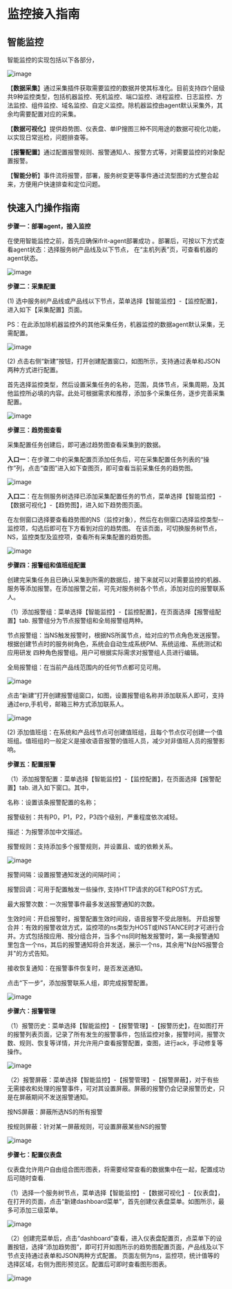 # 监控接入指南
## 智能监控  
智能监控的实现包括以下各部分，

![image](https://github.com/jdcloudcom/cn/blob/DevOps-guhezhu1/image/DevOps/Getting-Started8.jpg) 

【**数据采集**】通过采集插件获取需要监控的数据并使其标准化。目前支持四个层级共9种监控类型，包括机器监控、死机监控、端口监控、进程监控、日志监控、方法监控、组件监控、域名监控、自定义监控。除机器监控由agent默认采集外，其余均需要配置对应的采集。

【**数据可视化**】提供趋势图、仪表盘、单IP搜图三种不同用途的数据可视化功能，以实现日常巡检，问题排查等。

【**报警配置**】通过配置报警规则、报警通知人、报警方式等，对需要监控的对象配置报警。

【**智能分析**】事件流将报警，部署，服务树变更等事件通过流型图的方式整合起来，方便用户快速排查和定位问题。


## 快速入门操作指南

**步骤一：部署agent，接入监控**

在使用智能监控之前，首先应确保ifrit-agent部署成功 。部署后，可按以下方式查看agent状态：选择服务树产品线及以下节点， 在“主机列表”页，可查看机器的agent状态。

![image](https://github.com/jdcloudcom/cn/blob/DevOps-guhezhu1/image/DevOps/Getting-Started9.jpg)

**步骤二：采集配置**

(1) 选中服务树产品线或产品线以下节点，菜单选择【智能监控】-【监控配置】，进入如下【采集配置】页面。

PS：在此添加除机器监控外的其他采集任务，机器监控的数据agent默认采集，无需配置。

![image](https://github.com/jdcloudcom/cn/blob/DevOps-guhezhu1/image/DevOps/Getting-Started10.JPG)

(2) 点击右侧“新建”按钮，打开创建配置窗口，如图所示，支持通过表单和JSON两种方式进行配置。

首先选择监控类型，然后设置采集任务的名称，范围，具体节点，采集周期，及其他监控所必填的内容。此处可根据需求和推荐，添加多个采集任务，逐步完善采集配置。

![image](https://github.com/jdcloudcom/cn/blob/DevOps-guhezhu1/image/DevOps/Getting-Started11.jpg)

**步骤三：趋势图查看**

采集配置任务创建后，即可通过趋势图查看采集到的数据。

**入口一**：在步骤二中的采集配置页添加任务后，可在采集配置任务列表的“操作”列，点击“查图”进入如下查图页，即可查看当前采集任务的趋势图。

![image](https://github.com/jdcloudcom/cn/blob/DevOps-guhezhu1/image/DevOps/Getting-Started12.jpg)

**入口二**：在左侧服务树选择已添加采集配置任务的节点，菜单选择【智能监控】-【数据可视化】-【趋势图】，进入如下趋势图页面。

在左侧窗口选择要查看趋势图的NS（监控对象），然后在右侧窗口选择监控类型--监控项，勾选后即可在下方看到对应的趋势图。
在该页面，可切换服务树节点，NS，监控类型及监控项，查看所有采集配置的趋势图。

![image](https://github.com/jdcloudcom/cn/blob/DevOps-guhezhu1/image/DevOps/Getting-Started13.jpg)

**步骤四：报警组和值班组配置**

创建完采集任务且已确认采集到所需的数据后，接下来就可以对需要监控的机器、服务等添加报警。在添加报警之前，可先对服务树各个节点，添加对应的报警联系人。

（1）添加报警组：菜单选择【智能监控】-【监控配置】，在页面选择【报警组配置】tab. 报警组分为节点报警组和全局报警组两种。

节点报警组：当NS触发报警时，根据NS所属节点，给对应的节点角色发送报警。根据创建节点时的服务树角色，系统会自动生成系统PM、系统运维、系统测试和应用研发 四种角色报警组。用户可根据实际需求对报警组人员进行编辑。

全局报警组：在当前产品线范围内的任何节点都可见可用。

![image](https://github.com/jdcloudcom/cn/blob/DevOps-guhezhu1/image/DevOps/Getting-Started14.jpg)

点击“新建”打开创建报警组窗口，如图，设置报警组名称并添加联系人即可，支持通过erp,手机号，邮箱三种方式添加联系人。

![image](https://github.com/jdcloudcom/cn/blob/DevOps-guhezhu1/image/DevOps/Getting-Started15.jpg)

(2) 添加值班组：在系统和产品线节点可创建值班组，且每个节点仅可创建一个值班组。值班组的一般定义是接收语音报警的值班人员，减少对非值班人员的报警影响。

**步骤五：配置报警**

（1）添加报警配置：菜单选择【智能监控】-【监控配置】，在页面选择【报警配置】tab. 进入如下窗口。其中，

名称：设置该条报警配置的名称；

报警级别：共有P0，P1，P2，P3四个级别，严重程度依次减轻。

描述：为报警添加中文描述。

报警规则：支持添加多个报警规则，并设置且、或的依赖关系。

![image](https://github.com/jdcloudcom/cn/blob/DevOps-guhezhu1/image/DevOps/Getting-Started16.jpg)

报警间隔：设置报警通知发送的间隔时间；

报警回调：可用于配置触发一些操作, 支持HTTP请求的GET和POST方式。

最大报警次数：一次报警事件最多发送报警通知的次数。

生效时间：开启报警时，报警配置生效时间段，语音报警不受此限制。
开启报警合并：有效的报警收敛方式，监控项的ns类型为HOST或INSTANCE时才可进行合并。方式包括按应用、按分组合并，当多个ns同时触发报警时，第一条报警通知里包含一个ns，其后的报警通知将合并发送，展示一个ns，其余用"N台NS报警合并"的方式告知。

接收恢复通知：在报警事件恢复时，是否发送通知。

点击“下一步”，添加报警联系人组，即完成报警配置。

![image](https://github.com/jdcloudcom/cn/blob/DevOps-guhezhu1/image/DevOps/Getting-Started17.jpg)

**步骤六：报警管理**

（1）报警历史：菜单选择【智能监控】-【报警管理】-【报警历史】，在如图打开的报警列表页面，记录了所有发生的报警事件，包括监控对象，报警时间，报警次数、规则、恢复等详情，并允许用户查看报警配置，查图，进行ack，手动修复等操作。

![image](https://github.com/jdcloudcom/cn/blob/DevOps-guhezhu1/image/DevOps/Getting-Started18.JPG)

（2）报警屏蔽：菜单选择【智能监控】-【报警管理】-【报警屏蔽】，对于有些无需接收和处理的报警事件，可对其设置屏蔽。屏蔽的报警仍会记录报警历史，只是在屏蔽期间不发送报警通知。

按NS屏蔽：屏蔽所选NS的所有报警

按规则屏蔽：针对某一屏蔽规则，可设置屏蔽某些NS的报警

![image](https://github.com/jdcloudcom/cn/blob/DevOps-guhezhu1/image/DevOps/Getting-Started19.jpg)

**步骤七：配置仪表盘**

仪表盘允许用户自由组合图形图表，将需要经常查看的数据集中在一起，配置成功后可随时查看.

（1）选择一个服务树节点，菜单选择【智能监控】-【数据可视化】-【仪表盘】，在打开的页面，点击“新建dashboard菜单”，首先创建仪表盘菜单。如图所示，最多可添加三级菜单。

![image](https://github.com/jdcloudcom/cn/blob/DevOps-guhezhu1/image/DevOps/Getting-Started20.JPG)

（2）创建完菜单后，点击“dashboard”查看，进入仪表盘配置页，点菜单下的设置按钮，选择“添加趋势图”，即可打开如图所示的趋势图配置页面，产品线及以下节点支持通过表单和JSON两种方式配置。
页面左侧为ns，监控项，统计值等的选择区域，右侧为图形预览区。配置后可即时查看图形图表。

![image](https://github.com/jdcloudcom/cn/blob/DevOps-guhezhu1/image/DevOps/Getting-Started21.jpg)

